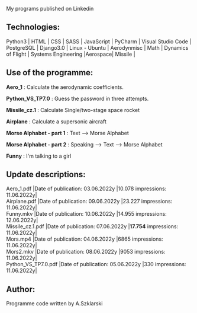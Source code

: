 <p> My programs published on Linkedin </p>

## Technologies:
<p>Python3 | HTML | CSS | SASS | JavaScript | PyCharm | Visual Studio Code | PostgreSQL | Django3.0 | Linux - Ubuntu |
   Aerodynmisc | Math | Dynamics of Flight | Systems Engineering |Aerospace| Missile |</p>

## Use of the programme:
<p><strong>Aero_1</strong>			: Calculate the aerodynamic coefficients.</p>
<p><strong>Python_VS_TP7.0</strong>		: Guess the password in three attempts. </p>
<p><strong>Missile_cz.1</strong>		: Calculate Single/two-stage space rocket</p>
<p><strong>Airplane</strong>			: Calculate a supersonic aircraft</p>
<p><strong>Morse Alphabet - part 1</strong>	: Text --> Morse Alphabet</p>
<p><strong>Morse Alphabet - part 2</strong>	: Speaking --> Text --> Morse Alphabet</p>
<p><strong>Funny</strong>			: I'm talking to a girl</p>


## Update descriptions:
Aero_1.pdf		|Date of publication: 03.06.2022y |10.078 impressions: 11.06.2022y|<br>
Airplane.pdf		|Date of publication: 09.06.2022y |23.227 impressions: 11.06.2022y|<br>
Funny.mkv		|Date of publication: 10.06.2022y |14.955 impressions: 12.06.2022y|<br>
Missile_cz.1.pdf	|Date of publication: 07.06.2022y |<strong>17.754</strong> impressions: 11.06.2022y|<br>
Mors.mp4		|Date of publication: 04.06.2022y |6865   impressions: 11.06.2022y|<br>
Mors2.mkv		|Date of publication: 08.06.2022y |9053   impressions: 11.06.2022y|<br>
Python_VS_TP7.0.pdf	|Date of publication: 05.06.2022y |330    impressions: 11.06.2022y|<br>


## Author:
Programme code written by A.Szklarski  
